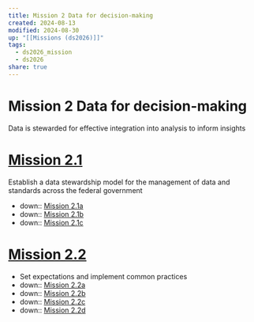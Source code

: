 ```yaml
---
title: Mission 2 Data for decision-making
created: 2024-08-13
modified: 2024-08-30
up: "[[Missions (ds2026)]]"
tags:
  - ds2026_mission
  - ds2026
share: true
---
```

# Mission 2 Data for decision-making
Data is stewarded for effective integration into analysis to inform insights
# [Mission 2.1](Mission%202.1.md)
Establish a data stewardship model for the management of data and standards across the federal government
- down:: [Mission 2.1a](Mission%202.1a.md)
- down:: [Mission 2.1b](Mission%202.1b.md)
- down:: [Mission 2.1c](Mission%202.1c.md)

# [Mission 2.2](Mission%202.2.md)
- Set expectations and implement common practices
- down:: [Mission 2.2a](Mission%202.2a.md)
- down:: [Mission 2.2b](Mission%202.2b.md)
- down:: [Mission 2.2c](Mission%202.2c.md)
- down:: [Mission 2.2d](Mission%202.2d.md)


